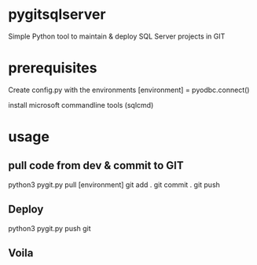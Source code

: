 # pygitsqlserver
Simple Python tool to maintain &amp; deploy SQL Server projects in GIT

# prerequisites
Create config.py with the environments
[environment] = pyodbc.connect()

install microsoft commandline tools (sqlcmd)

# usage

## pull code from dev & commit to GIT
python3 pygit.py pull [environment] 
git add .
git commit .
git push

## Deploy 
python3 pygit.py push git   

## Voila
